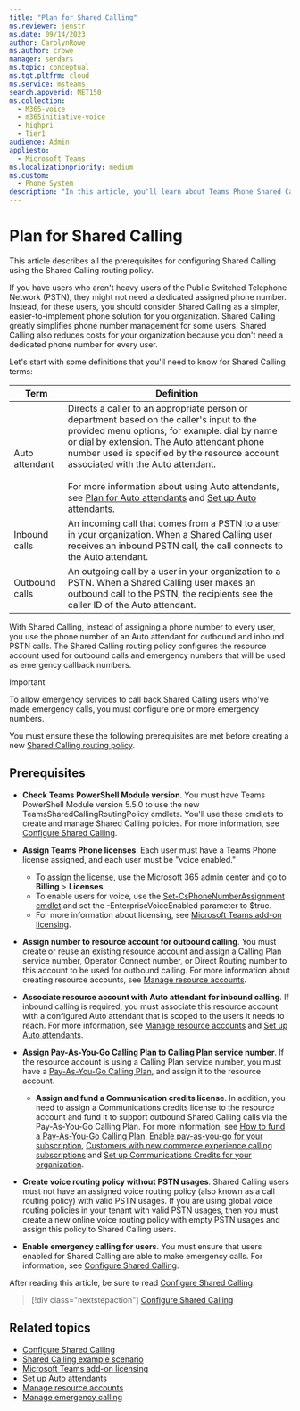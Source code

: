 ```yaml
---
title: "Plan for Shared Calling"
ms.reviewer: jenstr
ms.date: 09/14/2023
author: CarolynRowe
ms.author: crowe
manager: serdars
ms.topic: conceptual
ms.tgt.pltfrm: cloud
ms.service: msteams
search.appverid: MET150
ms.collection: 
  - M365-voice
  - m365initiative-voice
  - highpri
  - Tier1
audience: Admin
appliesto: 
  - Microsoft Teams
ms.localizationpriority: medium
ms.custom: 
  - Phone System
description: "In this article, you'll learn about Teams Phone Shared Calling."
---
```


# Plan for Shared Calling

This article describes all the prerequisites for configuring Shared Calling using the Shared Calling routing policy.

If you have users who aren't heavy users of the Public Switched Telephone Network (PSTN), they might not need a dedicated assigned phone number. Instead, for these users, you should consider Shared Calling as a simpler, easier-to-implement phone solution for you organization. Shared Calling greatly simplifies phone number management for some users. Shared Calling also reduces costs for your organization because you don't need a dedicated phone number for every user.

Let's start with some definitions that you'll need to know for Shared Calling terms:

| Term | Definition |
|----------|-----------|
|Auto attendant|Directs a caller to an appropriate person or department based on the caller's input to the provided menu options; for example. dial by name or dial by extension. The Auto attendant phone number used is specified by the resource account associated with the Auto attendant.<br><br>For more information about using Auto attendants, see [Plan for Auto attendants](plan-auto-attendant-call-queue.md) and [Set up Auto attendants](create-a-phone-system-auto-attendant.md).|
|Inbound calls|An incoming call that comes from a PSTN to a user in your organization. When a Shared Calling user receives an inbound PSTN call, the call connects to the Auto attendant.|
|Outbound calls|An outgoing call by a user in your organization to a PSTN. When a Shared Calling user makes an outbound call to the PSTN, the recipients see the caller ID of the Auto attendant.|

With Shared Calling, instead of assigning a phone number to every user, you use the phone number of an Auto attendant for outbound and inbound PSTN calls. The Shared Calling routing policy configures the resource account used for outbound calls and emergency numbers that will be used as emergency callback numbers.

> [!IMPORTANT]
> To allow emergency services to call back Shared Calling users who've made emergency calls, you must configure one or more emergency numbers.

You must ensure these the following prerequisites are met before creating a new [Shared Calling routing policy](shared-calling-setup.md).

## Prerequisites

- **Check Teams PowerShell Module version**. You must have Teams PowerShell Module version 5.5.0 to use the new TeamsSharedCallingRoutingPolicy cmdlets. You'll use these cmdlets to create and manage Shared Calling policies. For more information, see [Configure Shared Calling](shared-calling-setup.md).

- **Assign Teams Phone licenses**. Each user must have a Teams Phone license assigned, and each user must be "voice enabled."
  - To [assign the license](/microsoft-365/admin/manage/assign-licenses-to-users), use the Microsoft 365 admin center and go to **Billing** > **Licenses**.
  - To enable users for voice, use the [Set-CsPhoneNumberAssignment cmdlet](/powershell/module/teams/set-csphonenumberassignment) and set the -EnterpriseVoiceEnabled parameter to $true.
  - For more information about licensing, see [Microsoft Teams add-on licensing](./teams-add-on-licensing/microsoft-teams-add-on-licensing.md).

- **Assign number to resource account for outbound calling**. You must create or reuse an existing resource account and assign a Calling Plan service number, Operator Connect number, or Direct Routing number to this account to be used for outbound calling. For more information about creating resource accounts, see [Manage resource accounts](manage-resource-accounts.md).

- **Associate resource account with Auto attendant for inbound calling**. If inbound calling is required, you must associate this resource account with a configured Auto attendant that is scoped to the users it needs to reach. For more information, see [Manage resource accounts](manage-resource-accounts.md) and [Set up Auto attendants](create-a-phone-system-auto-attendant.md).

- **Assign Pay-As-You-Go Calling Plan to Calling Plan service number**. If the resource account is using a Calling Plan service number, you must have a [Pay-As-You-Go Calling Plan](calling-plans-for-office-365.md#pay-as-you-go-calling-plan), and assign it to the resource account.
  - **Assign and fund a Communication credits license**. In addition, you need to assign a Communications credits license to the resource account and fund it to support outbound Shared Calling calls via the Pay-As-You-Go Calling Plan. For more information, see [How to fund a Pay-As-You-Go Calling Plan](calling-plans-for-office-365.md#how-to-fund-a-pay-as-you-go-calling-plan), [Enable pay-as-you-go for your subscription](/microsoft-365/commerce/subscriptions/manage-pay-as-you-go-services.md), [Customers with new commerce experience calling subscriptions](what-are-communications-credits.md#customers-with-new-commerce-experience-calling-subscriptions) and [Set up Communications Credits for your organization](set-up-communications-credits-for-your-organization.md).

- **Create voice routing policy without PSTN usages**. Shared Calling users must not have an assigned voice routing policy (also known as a call routing policy) with valid PSTN usages. If you are using global voice routing policies in your tenant with valid PSTN usages, then you must create a new online voice routing policy with empty PSTN usages and assign this policy to Shared Calling users.

- **Enable emergency calling for users**. You must ensure that users enabled for Shared Calling are able to make emergency calls. For information, see [Configure Shared Calling](shared-calling-setup.md).

After reading this article, be sure to read [Configure Shared Calling](shared-calling-setup.md).

> [!div class="nextstepaction"]
> [Configure Shared Calling](shared-calling-setup.md)

## Related topics

- [Configure Shared Calling](shared-calling-setup.md)
- [Shared Calling example scenario](shared-calling-scenario.md)
- [Microsoft Teams add-on licensing](./teams-add-on-licensing/microsoft-teams-add-on-licensing.md)
- [Set up Auto attendants](create-a-phone-system-auto-attendant.md)
- [Manage resource accounts](manage-resource-accounts.md)
- [Manage emergency calling](what-are-emergency-locations-addresses-and-call-routing.md)
